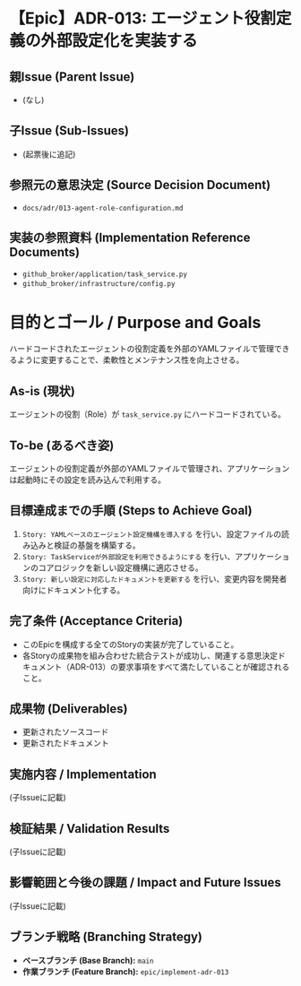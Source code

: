 # 【Epic】ADR-013: エージェント役割定義の外部設定化を実装する

## 親Issue (Parent Issue)
- (なし)

## 子Issue (Sub-Issues)
- (起票後に追記)

## 参照元の意思決定 (Source Decision Document)
- `docs/adr/013-agent-role-configuration.md`

## 実装の参照資料 (Implementation Reference Documents)
- `github_broker/application/task_service.py`
- `github_broker/infrastructure/config.py`

# 目的とゴール / Purpose and Goals
ハードコードされたエージェントの役割定義を外部のYAMLファイルで管理できるように変更することで、柔軟性とメンテナンス性を向上させる。

## As-is (現状)
エージェントの役割（Role）が `task_service.py` にハードコードされている。

## To-be (あるべき姿)
エージェントの役割定義が外部のYAMLファイルで管理され、アプリケーションは起動時にその設定を読み込んで利用する。

## 目標達成までの手順 (Steps to Achieve Goal)
1. `Story: YAMLベースのエージェント設定機構を導入する` を行い、設定ファイルの読み込みと検証の基盤を構築する。
2. `Story: TaskServiceが外部設定を利用できるようにする` を行い、アプリケーションのコアロジックを新しい設定機構に適応させる。
3. `Story: 新しい設定に対応したドキュメントを更新する` を行い、変更内容を開発者向けにドキュメント化する。

## 完了条件 (Acceptance Criteria)
- このEpicを構成する全てのStoryの実装が完了していること。
- 各Storyの成果物を組み合わせた統合テストが成功し、関連する意思決定ドキュメント（ADR-013）の要求事項をすべて満たしていることが確認されること。

## 成果物 (Deliverables)
- 更新されたソースコード
- 更新されたドキュメント

## 実施内容 / Implementation
(子Issueに記載)

## 検証結果 / Validation Results
(子Issueに記載)

## 影響範囲と今後の課題 / Impact and Future Issues
(子Issueに記載)

## ブランチ戦略 (Branching Strategy)
- **ベースブランチ (Base Branch):** `main`
- **作業ブランチ (Feature Branch):** `epic/implement-adr-013`